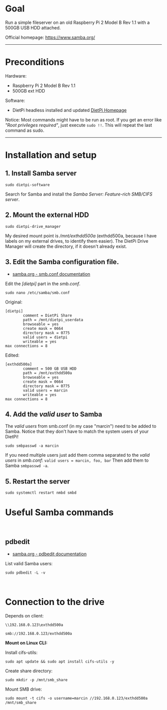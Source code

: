 # Goal

Run a simple fileserver on an old Raspberry Pi 2 Model B Rev 1.1 with a 500GB USB HDD attached.

Official homepage: https://www.samba.org/

--------------------

# Preconditions

Hardware:
- Raspberry Pi 2 Model B Rev 1.1
- 500GB ext HDD

Software:
- DietPi headless installed and updated [DietPi Homepage](https://dietpi.com/)

Notice: Most commands might have to be run as root. If you get an error like _"Root privileges required"_, just execute `sudo !!`. This will repeat the last command as sudo.

--------------------

# Installation and setup

## 1. Install Samba server

```shell
sudo dietpi-software
```

Search for Samba and install the _Samba Server: Feature-rich SMB/CIFS server_.  

## 2. Mount the external HDD

```shell
sudo dietpi-drive_manager
```

My desired mount point is _/mnt/exthdd500a_ (exthdd500a, because I have labels on my external drives, to identify them easier). The DietPi Drive Manager will create the directory, if it doesn't already exist.

## 3. Edit the Samba configuration file.

- [samba.org - smb.conf documentation](https://www.samba.org/samba/docs/current/man-html/smb.conf.5.html)

Edit the _\[dietpi\]_ part in the _smb.conf_.

```shell
sudo nano /etc/samba/smb.conf
```

Original:  
```shell
[dietpi]
        comment = DietPi Share
        path = /mnt/dietpi_userdata
        browseable = yes
        create mask = 0664
        directory mask = 0775
        valid users = dietpi
        writeable = yes
max connections = 8
```

Edited:  
```shell
[exthdd500a]
        comment = 500 GB USB HDD
        path = /mnt/exthdd500a
        browseable = yes
        create mask = 0664
        directory mask = 0775
        valid users = marcin
        writeable = yes
max connections = 8
```

## 4. Add the _valid user_ to Samba

The _valid users_ from smb.conf (in my case "marcin") need to be added to Samba. Notice that they don't have to match the system users of your DietPi!

```shell
sudo smbpasswd -a marcin
```

If you need multiple users just add them comma separated to the _valid users_ in _smb.conf_: `valid users = marcin, foo, bar`
Then add them to Samba `smbpasswd -a`.

## 5. Restart the server

```shell
sudo systemctl restart nmbd smbd
```

# Useful Samba commands

</br>

## pdbedit

- [samba.org - pdbedit documentation](https://www.samba.org/samba/docs/current/man-html/pdbedit.8.html)  

List valid Samba users:  
```shell
sudo pdbedit -L -v
```



</br>

# Connection to the drive

Depends on client:

```shell
\\192.168.0.123\exthdd500a
```

```shell
smb://192.168.0.123/exthdd500a
```

**Mount on Linux CLI:**

Install cifs-utils:

```shell
sudo apt update && sudo apt install cifs-utils -y
```

Create share directory:

```shell
sudo mkdir -p /mnt/smb_share
```

Mount SMB drive:

```shell
sudo mount -t cifs -o username=marcin //192.168.0.123/exthdd500a /mnt/smb_share
```
